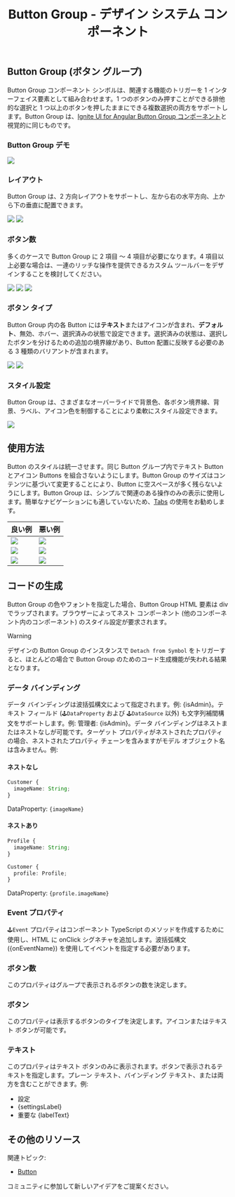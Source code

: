 ﻿---
title: Button Group - デザイン システム コンポーネント
_description: Button Group コンポーネント シンボルは、同じコンセプトに属しているシンプルな操作を表すために使用します。
_keywords: デザイン システム, Sketch, Ignite UI for Angular, コンポーネント, UI ライブラリ, ウィジェット
_language: ja
---

## Button Group (ボタン グループ)

Button Group コンポーネント シンボルは、関連する機能のトリガーを 1 インターフェイス要素として組み合わせます。1 つのボタンのみ押すことができる排他的な選択と 1 つ以上のボタンを押したままにできる複数選択の両方をサポートします。Button Group は、[Ignite UI for Angular Button Group コンポーネント](https://jp.infragistics.com/products/ignite-ui-angular/angular/components/buttongroup.html)と視覚的に同じものです。

### Button Group デモ

<img class="responsive-img" src="../images/button-group_demo.png" srcset="../images/button-group_demo@2x.png 2x" />

### レイアウト

Button Group は、2 方向レイアウトをサポートし、左から右の水平方向、上から下の垂直に配置できます。

<img class="responsive-img" src="../images/button-group_horizontal.png" srcset="../images/button-group_horizontal@2x.png 2x" />
<img class="responsive-img" src="../images/button-group_vertical.png" srcset="../images/button-group_vertical@2x.png 2x" />

### ボタン数

多くのケースで Button Group に 2 項目 ～ 4 項目が必要になります。4 項目以上必要な場合は、一連のリッチな操作を提供できるカスタム ツールバーをデザインすることを検討してください。

<img class="responsive-img" src="../images/button-group_items2.png" srcset="../images/button-group_items2@2x.png 2x" />
<img class="responsive-img" src="../images/button-group_items3.png" srcset="../images/button-group_items3@2x.png 2x" />
<img class="responsive-img" src="../images/button-group_items4.png" srcset="../images/button-group_items4@2x.png 2x" />

### ボタン タイプ

Button Group 内の各 Button には**テキスト**またはアイコンが含まれ、**デフォルト**、無効、ホバー、選択済みの状態で設定できます。選択済みの状態は、選択したボタンを分けるための追加の境界線があり、Button 配置に反映する必要のある 3 種類のバリアントが含まれます。

<img class="responsive-img" src="../images/button-group_text.png" srcset="../images/button-group_text@2x.png 2x" />
<img class="responsive-img" src="../images/button-group_icons.png" srcset="../images/button-group_icons@2x.png 2x" />

### スタイル設定

Button Group は、さまざまなオーバーライドで背景色、各ボタン境界線、背景、ラベル、アイコン色を制御することにより柔軟にスタイル設定できます。

<img class="responsive-img" src="../images/button-group_styling.png" srcset="../images/button-group_styling@2x.png 2x" />

## 使用方法

Button のスタイルは統一させます。同じ Button グループ内でテキスト Button とアイコン Buttons を組合さないようにします。Button Group のサイズはコンテンツに基づいて変更することにより、Button に空スペースが多く残らないようにします。Button Group は、シンプルで関連のある操作のみの表示に使用します。簡単なナビゲーションにも適していないため、[Tabs](tabs.md) の使用をお勧めします。 

| 良い例                                  | 悪い例                                 |
| ----------------------------------- | ------------------------------------- |
| <img class="responsive-img" src="../images/button-group_do1.png" srcset="../images/button-group_do1@2x.png 2x" /> | <img class="responsive-img" src="../images/button-group_dont1.png" srcset="../images/button-group_dont1@2x.png 2x" /> |
| <img class="responsive-img" src="../images/button-group_do2.png" srcset="../images/button-group_do2@2x.png 2x" /> | <img class="responsive-img" src="../images/button-group_dont2.png" srcset="../images/button-group_dont2@2x.png 2x" /> |
| <img class="responsive-img" src="../images/button-group_do3.png" srcset="../images/button-group_do3@2x.png 2x" /> | <img class="responsive-img" src="../images/button-group_dont3.png" srcset="../images/button-group_dont3@2x.png 2x" /> |

## コードの生成

Button Group の色やフォントを指定した場合、Button Group HTML 要素は div でラップされます。ブラウザーによってネスト コンポーネント (他のコンポーネント内のコンポーネント) のスタイル設定が要求されます。

> [!WARNING]
> デザインの Button Group のインスタンスで `Detach from Symbol` をトリガーすると、ほとんどの場合で Button Group のためのコード生成機能が失われる結果となります。

### データ バインディング

データ バインディングは波括弧構文によって指定されます。例: {isAdmin}。テキスト フィールド (`🕹️DataProperty` および `🕹️DataSource` 以外) も文字列補間構文をサポートします。例: 管理者: {isAdmin}。データ バインディングはネストまたはネストなしが可能です。ターゲット プロパティがネストされたプロパティの場合、ネストされたプロパティ チェーンを含みますがモデル オブジェクト名は含みません。例:

#### ネストなし

```typescript
Customer { 
  imageName: String; 
}
```

DataProperty: `{imageName}`

#### ネストあり

```typescript
Profile { 
  imageName: String; 
} 

Customer { 
  profile: Profile; 
} 
```

DataProperty: `{profile.imageName}`

### Event プロパティ

`🕹️Event` プロパティはコンポーネント TypeScript のメソッドを作成するために使用し、HTML に onClick シグネチャを追加します。波括弧構文 ({onEventName}) を使用してイベントを指定する必要があります。

### ボタン数

このプロパティはグループで表示されるボタンの数を決定します。

### ボタン

このプロパティは表示するボタンのタイプを決定します。アイコンまたはテキスト ボタンが可能です。

### テキスト 

このプロパティはテキスト ボタンのみに表示されます。ボタンで表示されるテキストを指定します。プレーン テキスト、バインディング テキスト、または両方を含むことができます。例:

* 設定
* {settingsLabel}
* 重要な {labelText}

## その他のリソース

関連トピック:

- [Button](button.md)
  <div class="divider--half"></div>

コミュニティに参加して新しいアイデアをご提案ください。


